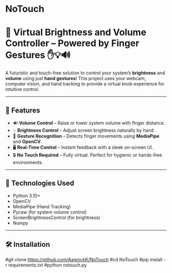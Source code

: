 # NoTouch
# 🌟 Virtual Brightness and Volume Controller – Powered by Finger Gestures ✋💡🔊

A futuristic and touch-free solution to control your system’s **brightness** and **volume** using just **hand gestures**! This project uses your webcam, computer vision, and hand tracking to provide a virtual knob experience for intuitive control.

---

## 🚀 Features

- 🔊 **Volume Control** – Raise or lower system volume with finger distance.
- 💡 **Brightness Control** – Adjust screen brightness naturally by hand.
- 🎯 **Gesture Recognition** – Detects finger movements using **MediaPipe** and **OpenCV**.
- 🖥️ **Real-Time Control** – Instant feedback with a sleek on-screen UI.
- 🔒 **No Touch Required** – Fully virtual. Perfect for hygienic or hands-free environments.


---

## 🧰 Technologies Used

- Python 3.10+
- OpenCV
- MediaPipe (Hand Tracking)
- Pycaw (for system volume control)
- ScreenBrightnessControl (for brightness)
- Numpy

---

## 🛠️ Installation

#git clone https://github.com/AagnickK/NoTouch
#cd NoTouch
#pip install -r requirements.txt
#python notouch.py

